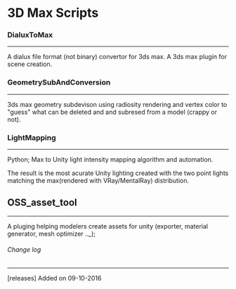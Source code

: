 # 3D Max Scripts #

### DialuxToMax ###
---
A dialux file format (not binary) convertor for 3ds max. A 3ds max plugin for scene creation.

### GeometrySubAndConversion ###
---
3ds max geometry subdevison using radiosity rendering and vertex color to "guess" what can be deleted and 
and subresed from a model (crappy or not).

### LightMapping ###
---
Python; Max to Unity light intensity mapping algorithm and automation.

The result is the most acurate Unity lighting created with the two point 
lights matching the max(rendered with VRay/MentalRay) distribution.

## OSS_asset_tool ##
---
A pluging helping modelers create assets for unity (exporter, material generator, mesh optimizer .._);

###### Change log ######
---
[releases] Added on 09-10-2016